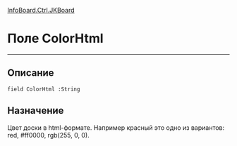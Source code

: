 ﻿---
Link: InfoBoard.Ctrl.JKBoard.@ColorHtml
---

<!---  Навигация
[Имя проекта](#) :
-->
[InfoBoard.Ctrl.JKBoard](Default)

# Поле ColorHtml
---

## Описание

    field ColorHtml :String

<!--
## Аргументы{#Args}

### Аргумент1

Описание аргумента 1
-->

## Назначение

Цвет доски в html-формате. Например красный это одно из вариантов: red, #ff0000, rgb(255, 0, 0).

<!--
## Пример

    ColorHtml...
-->


